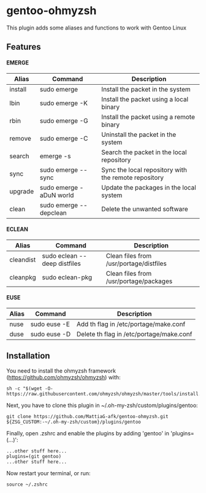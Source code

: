# gentoo-ohmyzsh
This plugin adds some aliases and functions to work with Gentoo Linux

## Features
#### EMERGE
 
| Alias    | Command                            | Description                                                         |
|----------|------------------------------------|---------------------------------------------------------------------|
| install  | sudo emerge <atom>                 | Install the <atom> packet in the system                             |
| lbin     | sudo emerge -K <atom>              | Install the <atom> packet using a local binary                      |
| rbin     | sudo emerge -G <atom>              | Install the <atom> packet using a remote binary                     |
| remove   | sudo emerge -C <atom>              | Uninstall the <atom> packet in the system                           |
| search   | emerge -s <atom>                   | Search the <atom> packet in the local repository                    |
| sync     | sudo emerge --sync                 | Sync the local repository with the remote repository                |
| upgrade  | sudo emerge -aDuN world            | Update the packages in the local system                             |
| clean    | sudo emerge --depclean             | Delete the unwanted software                                        |
#### ECLEAN
 
| Alias    | Command                            | Description                                                         |
|----------|------------------------------------|---------------------------------------------------------------------|
| cleandist| sudo eclean --deep distfiles       | Clean files from /usr/portage/distfiles                             |
| cleanpkg | sudo eclean-pkg                    | Clean  files from /usr/portage/packages                             |
#### EUSE
 
| Alias    | Command                            | Description                                                         |
|----------|------------------------------------|---------------------------------------------------------------------|
| nuse     | sudo euse -E <use>                 | Add th <use> flag in /etc/portage/make.conf                         |
| duse     | sudo euse -D <use>                 | Delete th <use> flag in /etc/portage/make.conf                      |

## Installation
You need to install the ohmyzsh framework (https://github.com/ohmyzsh/ohmyzsh) with:
```shell
sh -c "$(wget -O- https://raw.githubusercontent.com/ohmyzsh/ohmyzsh/master/tools/install.sh)"
```
Next, you have to clone this plugin in ~/.oh-my-zsh/custom/plugins/gentoo:
```shell
git clone https://github.com/MattiaG-afk/gentoo-ohmyzsh.git ${ZSG_CUSTOM:-~/.oh-my-zsh/custom}/plugins/gentoo
```
Finally, open .zshrc and enable the plugins by adding 'gentoo' in 'plugins=(...)':
```shell
...other stuff here...
plugins=(git gentoo)
...other stuff here...
```
Now restart your terminal, or run:
```shell
source ~/.zshrc
```
